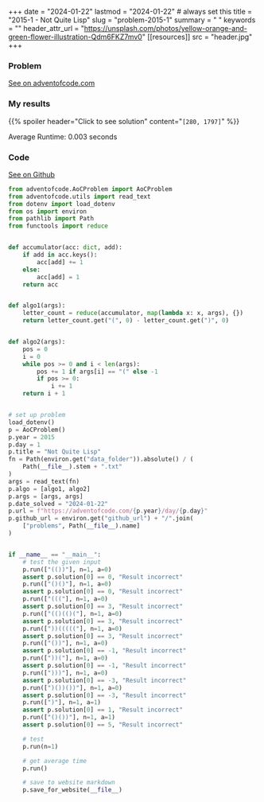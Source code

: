 +++
date = "2024-01-22"
lastmod = "2024-01-22" # always set this
title = "2015-1 - Not Quite Lisp"
slug = "problem-2015-1"
summary = " "
keywords = ""
header_attr_url = "https://unsplash.com/photos/yellow-orange-and-green-flower-illustration-Qdm6FKZ7mv0"
[[resources]]
    src = "header.jpg"
+++

### Problem

[See on adventofcode.com](https://adventofcode.com/2015/day/1)

### My results

{{% spoiler header="Click to see solution" content="```[280, 1797]```" %}}

Average Runtime: 0.003 seconds

### Code

[See on Github](https://github.com/nick16180/adventofcodeproblems/xmas2015d01.py)

```python
from adventofcode.AoCProblem import AoCProblem
from adventofcode.utils import read_text
from dotenv import load_dotenv
from os import environ
from pathlib import Path
from functools import reduce


def accumulator(acc: dict, add):
    if add in acc.keys():
        acc[add] += 1
    else:
        acc[add] = 1
    return acc


def algo1(args):
    letter_count = reduce(accumulator, map(lambda x: x, args), {})
    return letter_count.get("(", 0) - letter_count.get(")", 0)


def algo2(args):
    pos = 0
    i = 0
    while pos >= 0 and i < len(args):
        pos += 1 if args[i] == "(" else -1
        if pos >= 0:
            i += 1
    return i + 1


# set up problem
load_dotenv()
p = AoCProblem()
p.year = 2015
p.day = 1
p.title = "Not Quite Lisp"
fn = Path(environ.get("data_folder")).absolute() / (
    Path(__file__).stem + ".txt"
)
args = read_text(fn)
p.algo = [algo1, algo2]
p.args = [args, args]
p.date_solved = "2024-01-22"
p.url = f"https://adventofcode.com/{p.year}/day/{p.day}"
p.github_url = environ.get("github_url") + "/".join(
    ["problems", Path(__file__).name]
)


if __name__ == "__main__":
    # test the given input
    p.run(["(())"], n=1, a=0)
    assert p.solution[0] == 0, "Result incorrect"
    p.run(["()()"], n=1, a=0)
    assert p.solution[0] == 0, "Result incorrect"
    p.run(["((("], n=1, a=0)
    assert p.solution[0] == 3, "Result incorrect"
    p.run(["(()(()("], n=1, a=0)
    assert p.solution[0] == 3, "Result incorrect"
    p.run(["))((((("], n=1, a=0)
    assert p.solution[0] == 3, "Result incorrect"
    p.run(["())"], n=1, a=0)
    assert p.solution[0] == -1, "Result incorrect"
    p.run(["))("], n=1, a=0)
    assert p.solution[0] == -1, "Result incorrect"
    p.run([")))"], n=1, a=0)
    assert p.solution[0] == -3, "Result incorrect"
    p.run([")())())"], n=1, a=0)
    assert p.solution[0] == -3, "Result incorrect"
    p.run([")"], n=1, a=1)
    assert p.solution[0] == 1, "Result incorrect"
    p.run(["()())"], n=1, a=1)
    assert p.solution[0] == 5, "Result incorrect"

    # test
    p.run(n=1)

    # get average time
    p.run()

    # save to website markdown
    p.save_for_website(__file__)

```